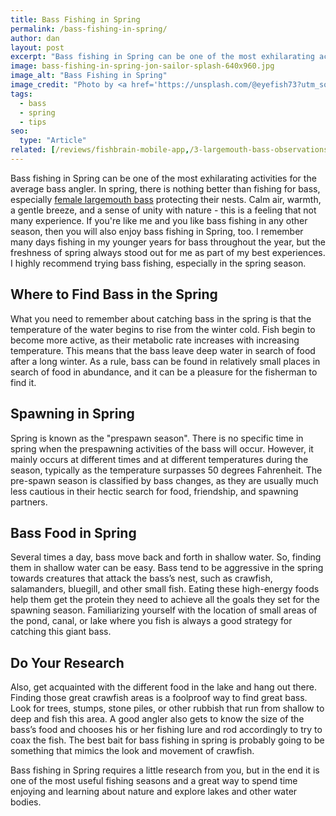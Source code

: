```yaml
---
title: Bass Fishing in Spring
permalink: /bass-fishing-in-spring/
author: dan
layout: post
excerpt: "Bass fishing in Spring can be one of the most exhilarating activities for the average bass angler. Calm air, warmth, a gentle breeze, and a sense of unity with nature - this is a feeling that not many experience."
image: bass-fishing-in-spring-jon-sailor-splash-640x960.jpg
image_alt: "Bass Fishing in Spring"
image_credit: "Photo by <a href='https://unsplash.com/@eyefish73?utm_source=unsplash&utm_medium=referral&utm_content=creditCopyText'>Jon Sailer</a> on <a href='https://unsplash.com/s/photos/fishing-spring?utm_source=unsplash&utm_medium=referral&utm_content=creditCopyText'>Unsplash</a>"
tags:
  - bass
  - spring
  - tips
seo:
  type: "Article"
related: [/reviews/fishbrain-mobile-app,/3-largemouth-bass-observations/,/my-first-smallmouth-bass/,]
---
```

Bass fishing in Spring can be one of the most exhilarating activities for the average bass angler. In spring, there is nothing better than fishing for bass, especially <a href="/a-few-mid-march-largemouth-bass/">female largemouth bass</a> protecting their nests. Calm air, warmth, a gentle breeze, and a sense of unity with nature - this is a feeling that not many experience. If you're like me and you like bass fishing in any other season, then you will also enjoy bass fishing in Spring, too. I remember many days fishing in my younger years for bass throughout the year, but the freshness of spring always stood out for me as part of my best experiences. I highly recommend trying bass fishing, especially in the spring season.

## Where to Find Bass in the Spring
What you need to remember about catching bass in the spring is that the temperature of the water begins to rise from the winter cold. Fish begin to become more active, as their metabolic rate increases with increasing temperature. This means that the bass leave deep water in search of food after a long winter. As a rule, bass can be found in relatively small places in search of food in abundance, and it can be a pleasure for the fisherman to find it.

## Spawning in Spring
Spring is known as the "prespawn season". There is no specific time in spring when the prespawning activities of the bass will occur. However, it mainly occurs at different times and at different temperatures during the season, typically as the temperature surpasses 50 degrees Fahrenheit. The pre-spawn season is classified by bass changes, as they are usually much less cautious in their hectic search for food, friendship, and spawning partners.

## Bass Food in Spring
Several times a day, bass move back and forth in shallow water. So, finding them in shallow water can be easy. Bass tend to be aggressive in the spring towards creatures that attack the bass’s nest, such as crawfish, salamanders, bluegill, and other small fish. Eating these high-energy foods help them get the protein they need to achieve all the goals they set for the spawning season. Familiarizing yourself with the location of small areas of the pond, canal, or lake where you fish is always a good strategy for catching this giant bass.

## Do Your Research
Also, get acquainted with the different food in the lake and hang out there. Finding those great crawfish areas is a foolproof way to find great bass. Look for trees, stumps, stone piles, or other rubbish that run from shallow to deep and fish this area. A good angler also gets to know the size of the bass’s food and chooses his or her fishing lure and rod accordingly to try to coax the fish. The best bait for bass fishing in spring is probably going to be something that mimics the look and movement of crawfish.


Bass fishing in Spring requires a little research from you, but in the end it is one of the most useful fishing seasons and a great way to spend time enjoying and learning about nature and explore lakes and other water bodies.

